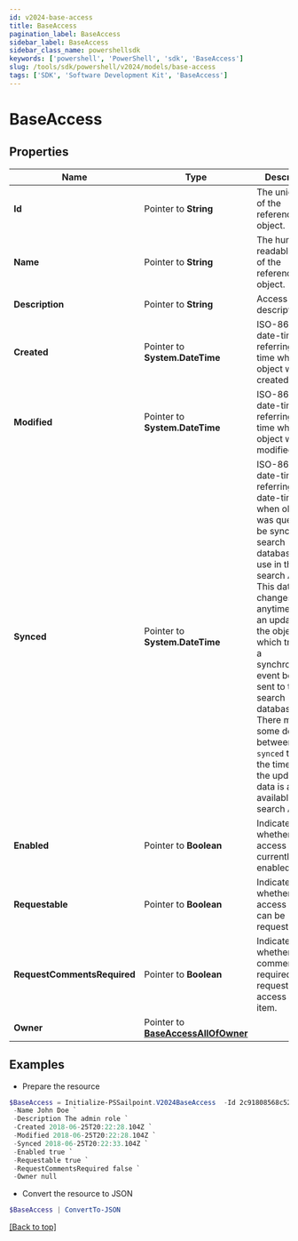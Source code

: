 ```yaml
---
id: v2024-base-access
title: BaseAccess
pagination_label: BaseAccess
sidebar_label: BaseAccess
sidebar_class_name: powershellsdk
keywords: ['powershell', 'PowerShell', 'sdk', 'BaseAccess'] 
slug: /tools/sdk/powershell/v2024/models/base-access
tags: ['SDK', 'Software Development Kit', 'BaseAccess']
---
```



# BaseAccess

## Properties

Name | Type | Description | Notes
------------ | ------------- | ------------- | -------------
**Id** |  Pointer to **String** | The unique ID of the referenced object. | [optional] 
**Name** |  Pointer to **String** | The human readable name of the referenced object. | [optional] 
**Description** |  Pointer to **String** | Access item's description. | [optional] 
**Created** |  Pointer to **System.DateTime** | ISO-8601 date-time referring to the time when the object was created. | [optional] 
**Modified** |  Pointer to **System.DateTime** | ISO-8601 date-time referring to the time when the object was last modified. | [optional] 
**Synced** |  Pointer to **System.DateTime** | ISO-8601 date-time referring to the date-time when object was queued to be synced into search database for use in the search API.   This date-time changes anytime there is an update to the object, which triggers a synchronization event being sent to the search database.  There may be some delay between the `synced` time and the time when the updated data is actually available in the search API.  | [optional] 
**Enabled** |  Pointer to **Boolean** | Indicates whether the access item is currently enabled. | [optional] [default to $false]
**Requestable** |  Pointer to **Boolean** | Indicates whether the access item can be requested. | [optional] [default to $true]
**RequestCommentsRequired** |  Pointer to **Boolean** | Indicates whether comments are required for requests to access the item. | [optional] [default to $false]
**Owner** |  Pointer to [**BaseAccessAllOfOwner**](base-access-all-of-owner) |  | [optional] 

## Examples

- Prepare the resource
```powershell
$BaseAccess = Initialize-PSSailpoint.V2024BaseAccess  -Id 2c91808568c529c60168cca6f90c1313 `
 -Name John Doe `
 -Description The admin role `
 -Created 2018-06-25T20:22:28.104Z `
 -Modified 2018-06-25T20:22:28.104Z `
 -Synced 2018-06-25T20:22:33.104Z `
 -Enabled true `
 -Requestable true `
 -RequestCommentsRequired false `
 -Owner null
```

- Convert the resource to JSON
```powershell
$BaseAccess | ConvertTo-JSON
```


[[Back to top]](#) 

